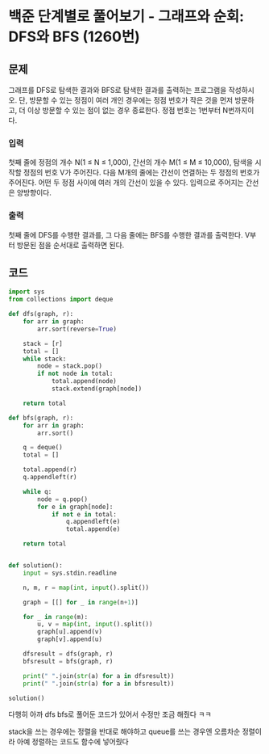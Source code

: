 # 백준 단계별로 풀어보기 - 그래프와 순회: DFS와 BFS (1260번)
## 문제
그래프를 DFS로 탐색한 결과와 BFS로 탐색한 결과를 출력하는 프로그램을 작성하시오. 단, 방문할 수 있는 정점이 여러 개인 경우에는 정점 번호가 작은 것을 먼저 방문하고, 더 이상 방문할 수 있는 점이 없는 경우 종료한다. 정점 번호는 1번부터 N번까지이다.

### 입력
첫째 줄에 정점의 개수 N(1 ≤ N ≤ 1,000), 간선의 개수 M(1 ≤ M ≤ 10,000), 탐색을 시작할 정점의 번호 V가 주어진다. 다음 M개의 줄에는 간선이 연결하는 두 정점의 번호가 주어진다. 어떤 두 정점 사이에 여러 개의 간선이 있을 수 있다. 입력으로 주어지는 간선은 양방향이다.

### 출력
첫째 줄에 DFS를 수행한 결과를, 그 다음 줄에는 BFS를 수행한 결과를 출력한다. V부터 방문된 점을 순서대로 출력하면 된다.


## 코드
```python
import sys
from collections import deque

def dfs(graph, r):
    for arr in graph:
        arr.sort(reverse=True)

    stack = [r]
    total = []
    while stack:
        node = stack.pop()
        if not node in total:
            total.append(node)
            stack.extend(graph[node])

    return total

def bfs(graph, r):
    for arr in graph:
        arr.sort()

    q = deque()
    total = []

    total.append(r)
    q.appendleft(r)

    while q:
        node = q.pop()
        for e in graph[node]:
            if not e in total:
                q.appendleft(e)
                total.append(e)

    return total


def solution():
    input = sys.stdin.readline

    n, m, r = map(int, input().split())

    graph = [[] for _ in range(n+1)]

    for _ in range(m):
        u, v = map(int, input().split())
        graph[u].append(v)
        graph[v].append(u)

    dfsresult = dfs(graph, r)
    bfsresult = bfs(graph, r)

    print(" ".join(str(a) for a in dfsresult))
    print(" ".join(str(a) for a in bfsresult))

solution()
```
다행히 아까 dfs bfs로 풀어둔 코드가 있어서 수정만 조금 해줬다 ㅋㅋ

stack을 쓰는 경우에는 정렬을 반대로 해야하고 queue를 쓰는 경우엔 오름차순 정렬이라 아예 정렬하는 코드도 함수에 넣어줬다




